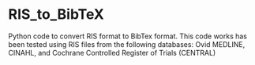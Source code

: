 # RIS_to_BibTeX
Python code to convert RIS format to BibTex format.
This code works has been tested using RIS files from the following databases: Ovid MEDLINE, CINAHL, and 
Cochrane Controlled Register of Trials (CENTRAL)
